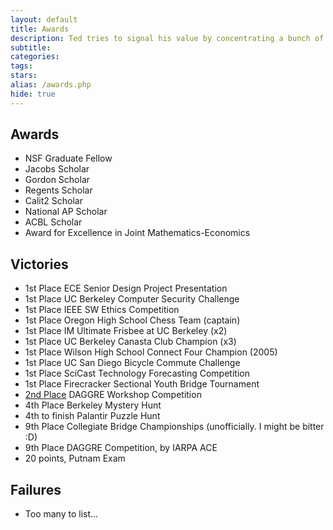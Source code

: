 ```yaml
---
layout: default
title: Awards
description: Ted tries to signal his value by concentrating a bunch of meaningless achievements in one place.
subtitle:
categories:
tags:
stars:
alias: /awards.php
hide: true
---
```


<h2>Awards</h2>
<ul>
<li>NSF Graduate Fellow</li>
<li>Jacobs Scholar</li>
<li>Gordon Scholar</li>
<li>Regents Scholar</li>
<li>Calit2 Scholar</li>
<li>National AP Scholar</li>
<li>ACBL Scholar</li>
<li>Award for Excellence in Joint Mathematics-Economics</li>
</ul>


<h2>Victories</h2>
<ul>
<li>1st Place ECE Senior Design Project Presentation</li>
<li>1st Place UC Berkeley Computer Security Challenge</li>
<li>1st Place IEEE SW Ethics Competition</li>
<li>1st Place Oregon High School Chess Team (captain)</li>
<li>1st Place IM Ultimate Frisbee at UC Berkeley (x2)</li>
<li>1st Place UC Berkeley Canasta Club Champion (x3)</li>
<li>1st Place Wilson High School Connect Four Champion (2005)</li>
<li>1st Place UC San Diego Bicycle Commute Challenge</li>
<li>1st Place SciCast Technology Forecasting Competition</li>
<li>1st Place Firecracker Sectional Youth Bridge Tournament</li>
<!--li>Only A+ in Ethics &amp; Society, but this seems too unprofessional to list. Still, I'm proud of it since writing has always been difficult for me. :)</li-->
<li><a href="http://www.youtube.com/watch?v=ddvttIgThQw&amp;t=6m6s">2nd Place</a> DAGGRE Workshop Competition</li>
<li>4th Place Berkeley Mystery Hunt</li>
<li>4th to finish Palantir Puzzle Hunt</li>
<li>9th Place Collegiate Bridge Championships (unofficially. I might be bitter :D)</li>
<li>9th Place DAGGRE Competition, by IARPA ACE</li>
<li>20 points, Putnam Exam</li>
</ul>

<h2>Failures</h2>
<ul>
<li>Too many to list...</li>
</ul>